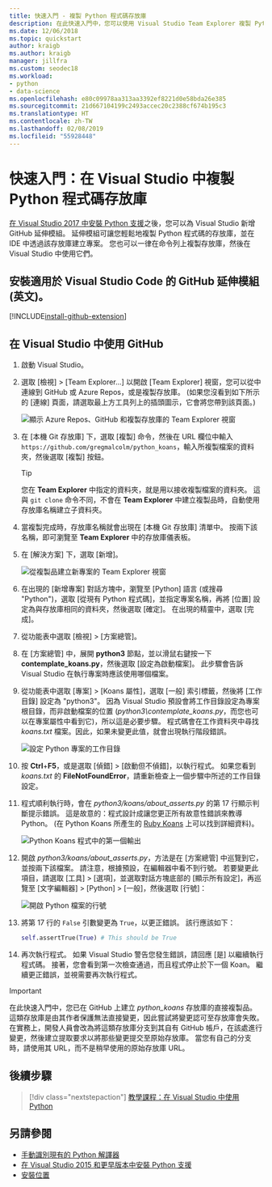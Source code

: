 ```yaml
---
title: 快速入門 - 複製 Python 程式碼存放庫
description: 在此快速入門中，您可以使用 Visual Studio Team Explorer 複製 Python Koans 存放庫，以在 Visual Studio 中建立 Python 專案。
ms.date: 12/06/2018
ms.topic: quickstart
author: kraigb
ms.author: kraigb
manager: jillfra
ms.custom: seodec18
ms.workload:
- python
- data-science
ms.openlocfilehash: e80c09978aa313aa3392ef8221d0e58bda26e385
ms.sourcegitcommit: 21d667104199c2493accec20c2388cf674b195c3
ms.translationtype: HT
ms.contentlocale: zh-TW
ms.lasthandoff: 02/08/2019
ms.locfileid: "55928448"
---
```

# <a name="quickstart-clone-a-repository-of-python-code-in-visual-studio"></a>快速入門：在 Visual Studio 中複製 Python 程式碼存放庫

[在 Visual Studio 2017 中安裝 Python 支援](installing-python-support-in-visual-studio.md)之後，您可以為 Visual Studio 新增 GitHub 延伸模組。 延伸模組可讓您輕鬆地複製 Python 程式碼的存放庫，並在 IDE 中透過該存放庫建立專案。 您也可以一律在命令列上複製存放庫，然後在 Visual Studio 中使用它們。

## <a name="install-the-github-extension-for-visual-studio"></a>安裝適用於 Visual Studio Code 的 GitHub 延伸模組 \(英文\)。

[!INCLUDE[install-github-extension](includes/install-github-extension.md)]

## <a name="work-with-github-in-visual-studio"></a>在 Visual Studio 中使用 GitHub

1. 啟動 Visual Studio。

1. 選取 [檢視] > [Team Explorer...] 以開啟 [Team Explorer] 視窗，您可以從中連線到 GitHub 或 Azure Repos，或是複製存放庫。 (如果您沒看到如下所示的 [連線] 頁面，請選取最上方工具列上的插頭圖示，它會將您帶到該頁面。)

    ![顯示 Azure Repos、GitHub 和複製存放庫的 Team Explorer 視窗](media/team-explorer.png)

1. 在 [本機 Git 存放庫] 下，選取 [複製] 命令，然後在 URL 欄位中輸入 `https://github.com/gregmalcolm/python_koans`，輸入所複製檔案的資料夾，然後選取 [複製] 按鈕。

    > [!Tip]
    > 您在 **Team Explorer** 中指定的資料夾，就是用以接收複製檔案的資料夾。 這與 `git clone` 命令不同，不會在 **Team Explorer** 中建立複製品時，自動使用存放庫名稱建立子資料夾。

1. 當複製完成時，存放庫名稱就會出現在 [本機 Git 存放庫] 清單中。 按兩下該名稱，即可瀏覽至 **Team Explorer** 中的存放庫儀表板。

1. 在 [解決方案] 下，選取 [新增]。

    ![從複製品建立新專案的 Team Explorer 視窗](media/team-explorer-new-project.png)

1. 在出現的 [新增專案] 對話方塊中，瀏覽至 [Python] 語言 (或搜尋 "Python")，選取 [從現有 Python 程式碼]，並指定專案名稱，再將 [位置] 設定為與存放庫相同的資料夾，然後選取 [確定]。 在出現的精靈中，選取 [完成]。

1. 從功能表中選取 [檢視] > [方案總管]。

1. 在 [方案總管] 中，展開 **python3** 節點，並以滑鼠右鍵按一下 **contemplate_koans.py**，然後選取 [設定為啟動檔案]。 此步驟會告訴 Visual Studio 在執行專案時應該使用哪個檔案。

1. 從功能表中選取 [專案] > [Koans 屬性]，選取 [一般] 索引標籤，然後將 [工作目錄] 設定為 "python3"。 因為 Visual Studio 預設會將工作目錄設定為專案根目錄，而非啟動檔案的位置 (*python3\contemplate_koans.py*，而您也可以在專案屬性中看到它)，所以這是必要步驟。 程式碼會在工作資料夾中尋找 *koans.txt* 檔案。因此，如果未變更此值，就會出現執行階段錯誤。

    ![設定 Python 專案的工作目錄](media/projects-set-working-directory.png)

1. 按 **Ctrl**+**F5**，或是選取 [偵錯] > [啟動但不偵錯]，以執行程式。 如果您看到 *koans.txt* 的 **FileNotFoundError**，請重新檢查上一個步驟中所述的工作目錄設定。

1. 程式順利執行時，會在 *python3/koans/about_asserts.py* 的第 17 行顯示判斷提示錯誤。 這是故意的：程式設計成讓您更正所有故意性錯誤來教導 Python。 (在 Python Koans 所產生的 [Ruby Koans](https://rubykoans.com/) 上可以找到詳細資料)。

    ![Python Koans 程式中的第一個輸出](media/koans-output.png)

1. 開啟 *python3/koans/about_asserts.py*，方法是在 [方案總管] 中巡覽到它，並按兩下該檔案。 請注意，根據預設，在編輯器中看不到行號。 若要變更此項目，請選取 [工具] > [選項]，並選取對話方塊底部的 [顯示所有設定]，再巡覽至 [文字編輯器] > [Python] > [一般]，然後選取 [行號]：

    ![開啟 Python 檔案的行號](media/options-general-line-numbers.png)

1. 將第 17 行的 `False` 引數變更為 `True`，以更正錯誤。 該行應該如下：

    ```python
    self.assertTrue(True) # This should be True
    ```

1. 再次執行程式。 如果 Visual Studio 警告您發生錯誤，請回應 [是] 以繼續執行程式碼。 接著，您會看到第一次檢查通過，而且程式停止於下一個 Koan。 繼續更正錯誤，並視需要再次執行程式。

> [!Important]
> 在此快速入門中，您已在 GitHub 上建立 *python_koans* 存放庫的直接複製品。 這類存放庫是由其作者保護無法直接變更，因此嘗試將變更認可至存放庫會失敗。 在實務上，開發人員會改為將這類存放庫分支到其自有 GitHub 帳戶，在該處進行變更，然後建立提取要求以將那些變更提交至原始存放庫。 當您有自己的分支時，請使用其 URL，而不是稍早使用的原始存放庫 URL。

## <a name="next-steps"></a>後續步驟

> [!div class="nextstepaction"]
> [教學課程：在 Visual Studio 中使用 Python](tutorial-working-with-python-in-visual-studio-step-01-create-project.md)

## <a name="see-also"></a>另請參閱

- [手動識別現有的 Python 解譯器](managing-python-environments-in-visual-studio.md#manually-identify-an-existing-environment)
- [在 Visual Studio 2015 和更早版本中安裝 Python 支援](installing-python-support-in-visual-studio.md)
- [安裝位置](installing-python-support-in-visual-studio.md#install-locations)

